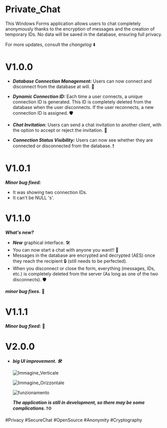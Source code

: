 # Private_Chat
 This Windows Forms application allows users to chat completely anonymously thanks to the encryption of messages and the creation of temporary IDs. No data will be saved in the database, ensuring full privacy.

For more updates, consult the *changelog* ⬇️
# V1.0.0

- ***Database Connection Management:*** Users can now connect and disconnect from the database at will. 🔗

- ***Dynamic Connection ID:*** Each time a user connects, a unique connection ID is generated. This ID is completely deleted from the database when the user disconnects. If the user reconnects, a new connection ID is assigned. 🛡️

- ***Chat Invitation:*** Users can send a chat invitation to another client, with the option to accept or reject the invitation. 💬

- ***Connection Status Visibility:*** Users can now see whether they are connected or disconnected from the database. ❗
  
 # V1.0.1
  ***Minor bug fixed:***
   - It was showing two connection IDs.
   - It can't be NULL 's'.

# V1.1.0
   ***What's new?***
  
   - ***New*** graphical interface. 🛠️
   - You can now start a chat with anyone you want!! 💬
   - Messages in the database are encrypted and decrypted (AES) once they reach the recipient 🔒 (still needs to be perfected).
   - When you disconnect or close the form, everything (messages, IDs, etc.) is completely deleted from the server (As long as one of the two disconnects). 🛡️
  
***minor bug fixes.*** 👾

# V1.1.1
   ***Minor bug fixed:*** 👾
   
# V2.0.0
 - ***big UI improvement. 🛠️***
   
   ![Immagine_Verticale](https://github.com/user-attachments/assets/9e10dc95-171c-468d-85c9-74370edc20de)
   
   ![Immagine_Orizzontale](https://github.com/user-attachments/assets/55b2e5af-8bbc-4ae0-8559-d9bad662903c)

   ![funzionamento](https://github.com/user-attachments/assets/94ef0365-c9ca-43ac-8aab-4acc5c6b42a3)


   ***The application is still in development, so there may be some complications.*** ❗⚙️

#Privacy #SecureChat #OpenSource #Anonymity #Cryptography
